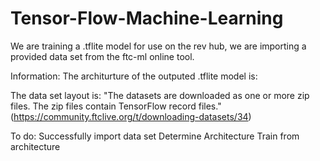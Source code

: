 # Tensor-Flow-Machine-Learning
We are training a .tflite model for use on the rev hub, we are importing a provided data set from the ftc-ml online tool.

Information:
  The architurture of the outputed .tflite model is: 
  
  The data set layout is: "The datasets are downloaded as one or more zip files. The zip files contain TensorFlow record files."(https://community.ftclive.org/t/downloading-datasets/34)
  
To do:
  Successfully import data set
  Determine Architecture
  Train from architecture
